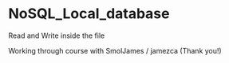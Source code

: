 # NoSQL_Local_database
 Read and Write inside the file


Working through course with SmolJames / jamezca (Thank you!)
